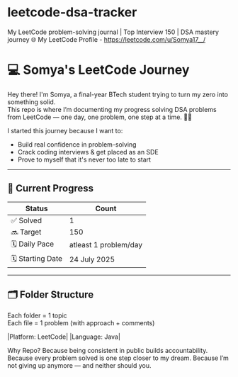 # leetcode-dsa-tracker
My LeetCode problem-solving journal | Top Interview 150 | DSA mastery journey 
🌐 My LeetCode Profile - https://leetcode.com/u/Somya17__/


# 💻 Somya's LeetCode Journey

Hey there! I'm Somya, a final-year BTech student trying to turn my zero into something solid.  
This repo is where I’m documenting my progress solving DSA problems from LeetCode — one day, one problem, one step at a time. 🧠✨

I started this journey because I want to:
- Build real confidence in problem-solving
- Crack coding interviews & get placed as an SDE
- Prove to myself that it's never too late to start

---

## 🔢 Current Progress

| Status     | Count |
|------------|-------|
| ✅ Solved  | 1     |
| 🔜 Target  | 150   |
| 🗓️ Daily Pace | atleast 1 problem/day |
| 🗓️ Starting Date | 24 July 2025 |

---

## 🗂️ Folder Structure

Each folder = 1 topic  
Each file = 1 problem (with approach + comments)

|Platform: LeetCode|
|Language: Java| 


Why Repo?
Because being consistent in public builds accountability.
Because every problem solved is one step closer to my dream.
Because I’m not giving up anymore — and neither should you.
